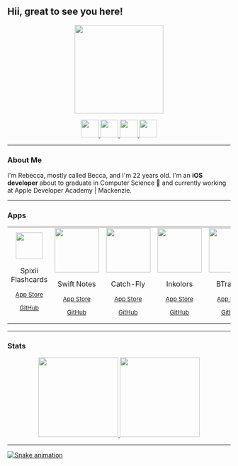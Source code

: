 <link rel="stylesheet" href="https://cdn.jsdelivr.net/gh/devicons/devicon@v2.15.1/devicon.min.css">


## Hii, great to see you here! 

<p align="center">
    <img src="https://user-images.githubusercontent.com/49920539/194181986-c13fbd07-02f4-419b-b521-5f93841f5edf.png" width="200" height="200"/>
</p>

<p align="center">
  <a href = "mailto:rebecca.mello@me.com">
       <img src="https://cdn-icons-png.flaticon.com/512/552/552486.png" width="40" height="40">
  </a>
  <a href="https://linkedin.com/in/rebecca-mello-9101831b2">
       <img src="https://cdn.jsdelivr.net/gh/devicons/devicon/icons/linkedin/linkedin-original.svg" width="40" height="40"/>
  </a> 
  <a href = "https://instagram.com/reeh_ms?igshid=YmMyMTA2M2Y=">
       <img src="https://blog.vizcaya.com.br/wp-content/uploads/2017/02/instagram-Logo-PNG-Transparent-Background-download.png" width="40" height="40">
  </a>
  <a href = "https://medium.com/@rebecca-mello">
       <img src="https://upload.wikimedia.org/wikipedia/commons/thumb/e/ec/Medium_logo_Monogram.svg/1200px-Medium_logo_Monogram.svg.png" width="40" height="40">
  </a>
</p>

--------
### About Me

I'm Rebecca, mostly called Becca, and I'm 22 years old. I'm an **iOS developer** about to graduate in Computer Science :tada: and currently working at Apple Developer Academy | Mackenzie. 

----------
### Apps 
<table>
    <tr>
        <td align="center">
            <img src="https://user-images.githubusercontent.com/49920539/196942761-b58fa610-9db6-48e0-8ba6-5499c073e541.png" width="60" height="60"/>  
            <p> Spixii Flashcards </p>
            <sub>
               <a href="https://apps.apple.com/br/app/spixii-flashcards/id6443457347?l=en"
               <p>App Store</p>
               <a href="https://github.com/Rebeccompany/Project-Swift">
               <p>GitHub</p>
            </sub>
        </td>
        <td align="center">
             <img src="https://user-images.githubusercontent.com/49920539/194444860-98d5b021-e67b-4b48-9b1c-1b08d6b58389.png" width="100" height="100"/>
             <p> Swift Notes </p>
             <sub>
                 <a href="https://apps.apple.com/br/app/swift-notes/id1579088750?l=en"
                 <p>App Store</p>
                 <a href="https://github.com/MarcosChevis/NotesApp">
                 <p>GitHub</p>
             </sub>
        </td>
        <td align="center">
             <img src="https://user-images.githubusercontent.com/49920539/194443683-d7a24472-7f81-4bf9-95f2-a81134ab39b4.png" width="100" height="100"/>  
             <p> Catch-Fly </p>
             <sub>
                <a href="https://apps.apple.com/us/app/catch-fly-the-escape/id1615619928"
                <p>App Store</p>
                <a href="https://github.com/rebeccamello/Catch-Fly">
                <p>GitHub</p>
             </sub>
        </td>
        <td align="center">
            <img src="https://user-images.githubusercontent.com/49920539/194429434-69527598-080f-4271-a99b-26da4bc8515b.png" width="100" height="100"/>  
            <br>
            <p> Inkolors </p>
            <sub>
                <a href="https://apps.apple.com/br/app/inkolors/id1572342593?l=en"
                <p>App Store</p>
                <a href="https://github.com/Gui25Reis/Inkolors">
                <p>GitHub</p>
            </sub>
        </td>
        <td align="center">
            <img src="https://user-images.githubusercontent.com/49920539/194443065-62317227-5d6f-4ab2-a5e3-208052915eef.png" width="100" height="100"/>   
            <p> BTravellr </p>
            <sub>
               <a href="https://apps.apple.com/br/app/btravellr/id1578742661?l=en"
               <p>App Store</p>
               <a href="https://github.com/rebeccamello/BTravellr">
               <p>GitHub</p>
            </sub>
        </td>
        <td align="center">
            <img src="https://user-images.githubusercontent.com/49920539/194443364-34aa2a4d-31a0-420c-ae4f-afea8a92b463.png" width="100" height="100"/>  
            <p> Sussurros </p>
            <sub>
               <a href="https://apps.apple.com/br/app/sussurros/id1588110679?l=en"
               <p>App Store</p>
               <a href="https://github.com/batistagc/Sussuros">
               <p>GitHub</p>
            </sub>
        </td>
        <td align="center">
            <img src="https://user-images.githubusercontent.com/49920539/194445513-6e5efbcc-db10-4433-abc9-2a20bb8f0c6e.png" width="100" height="100"/>  
            <p> Wohoo! </p>
            <sub>
                <a href="https://apps.apple.com/br/app/wohoo/id1572891052?l=en"
                <p>App Store</p>
                <a href="https://github.com/rebeccamello/Wohoo">
                <p>GitHub</p>
            </sub>
        </td>
    </tr>
</table>

-------
### Stats
<div align="center">
<a href="https://github.com/seu-usuário-aqui">
    <img height="180em" src="https://github-readme-stats.vercel.app/api/top-langs/?username=rebeccamello&layout=compact&langs_count=7&theme=dracula"/>
    <img height="180em" src="https://github-readme-stats.vercel.app/api?username=rebeccamello&show_icons=true&theme=dracula&include_all_commits=true&count_private=true"/>
</div>

-------

![Snake animation](https://github.com/rebeccamello/rebeccamello/blob/output/github-contribution-grid-snake.svg)
